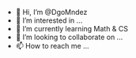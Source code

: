 - 👋 Hi, I’m @DgoMndez
- 👀 I’m interested in ...
- 🌱 I’m currently learning Math & CS
- 💞️ I’m looking to collaborate on ...
- 📫 How to reach me ...

<!---
DgoMndez/DgoMndez is a ✨ special ✨ repository because its `README.md` (this file) appears on your GitHub profile.
You can click the Preview link to take a look at your changes.
--->
